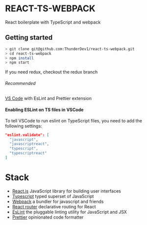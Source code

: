 # REACT-TS-WEBPACK
React boilerplate with TypeScript and webpack

## Getting started
```sh
> git clone git@github.com:ThunderDev1/react-ts-webpack.git
> cd react-ts-webpack
> npm install
> npm start
```

If you need redux, checkout the redux branch

###### Recommended
 [VS Code](https://code.visualstudio.com/) with EsLint and Prettier extension

#### Enabling ESLint on TS files in VSCode

To tell VSCode to run eslint on TypeScript files, you need to add the following settings:
```json
"eslint.validate": [
  "javascript",
  "javascriptreact",
  "typescript",
  "typescriptreact"
]
```

# Stack

* [React.js](https://facebook.github.io/react/) JavaScript library for building user interfaces
* [Typescript](https://www.typescriptlang.org/) typed superset of JavaScript
* [Webpack](https://webpack.js.org/) a bundler for javascript and friends
* [React router](https://reacttraining.com/react-router/) declarative routing for React
* [EsLint](https://eslint.org/) the pluggable linting utility for JavaScript and JSX
* [Prettier](https://prettier.io/) opinionated code formatter

